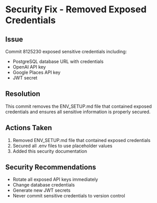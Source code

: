 # Security Fix - Removed Exposed Credentials

## Issue
Commit 8125230 exposed sensitive credentials including:
- PostgreSQL database URL with credentials
- OpenAI API key
- Google Places API key
- JWT secret

## Resolution
This commit removes the ENV_SETUP.md file that contained exposed credentials and ensures all sensitive information is properly secured.

## Actions Taken
1. Removed ENV_SETUP.md file that contained exposed credentials
2. Secured all .env files to use placeholder values
3. Added this security documentation

## Security Recommendations
- Rotate all exposed API keys immediately
- Change database credentials
- Generate new JWT secrets
- Never commit sensitive credentials to version control
